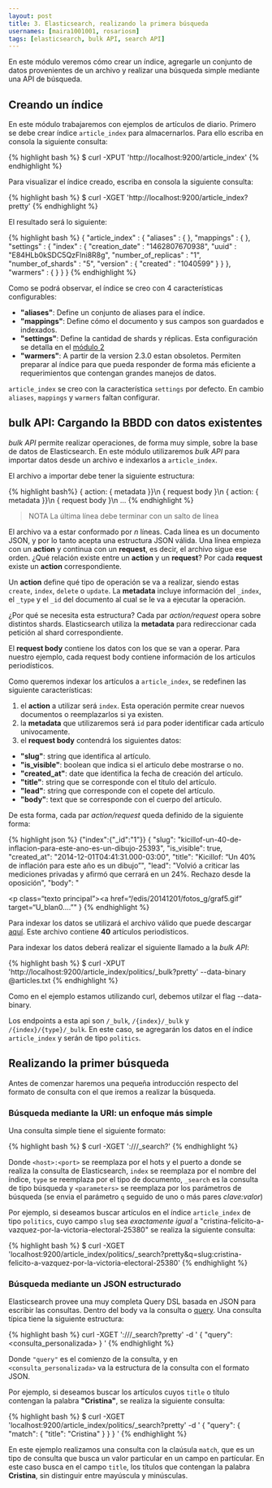 ```yaml
---
layout: post
title: 3. Elasticsearch, realizando la primera búsqueda
usernames: [maira1001001, rosariosm]
tags: [elasticsearch, bulk API, search API]
---
```


En este módulo veremos cómo crear un índice, agregarle un conjunto de datos provenientes de un archivo  <!-- more --> y realizar una búsqueda simple mediante una API de búsqueda.


## Creando un índice

En este módulo trabajaremos con ejemplos de artículos de diario. Primero se debe crear índice  `article_index` para almacernarlos. Para ello escriba en consola la siguiente consulta:

{% highlight bash %}
$ curl -XPUT 'http://localhost:9200/article_index'
{% endhighlight %}

Para visualizar el índice creado, escriba en consola la siguiente consulta:

{% highlight bash %}
$ curl -XGET 'http://localhost:9200/article_index?pretty'
{% endhighlight %}

El resultado será lo siguiente:

{% highlight bash %}
{
  "article_index" : {
    "aliases" : { },
    "mappings" : { },
    "settings" : {
      "index" : {
        "creation_date" : "1462807670938",
        "uuid" : "E84HLb0kSDC5QzFlni8R8g",
        "number_of_replicas" : "1",
        "number_of_shards" : "5",
        "version" : {
          "created" : "1040599"
        }
      }
    },
    "warmers" : { }
  }
}
{% endhighlight %}

Como se podrá observar, el índice se creo con 4 características configurables:

* **"aliases"**: Define un conjunto de aliases para el índice.
* **"mappings"**: Define cómo el documento y sus campos son guardados e indexados.  
* **"settings"**: Define la cantidad de shards y réplicas. Esta configuración se detalla en el [módulo 2](http://www.desarrollo.unlp.edu.ar/elasticsearch/ddbms/2016/04/22/elasticsearch-module_2.html)
* **"warmers"**: A partir de la version 2.3.0 estan obsoletos. Permiten preparar al índice para que pueda responder de forma más eficiente a requerimientos que contengan grandes manejos de datos.  

`article_index` se creo con la característica `settings` por defecto. En cambio `aliases`, `mappings` y `warmers`  faltan configurar.



## bulk API: Cargando la BBDD con datos existentes

*bulk API* permite realizar operaciones, de forma muy simple, sobre la base de datos de Elasticsearch. En este módulo utilizaremos *bulk API* para importar datos desde un archivo e indexarlos a `article_index`.

El archivo a importar debe tener la siguiente estructura:

{% highlight bash%}
{ action: { metadata }}\n
{ request body        }\n
{ action: { metadata }}\n
{ request body        }\n
...
{% endhighlight %}

> NOTA
> La última línea debe terminar con un salto de línea

El archivo va a estar conformado por *n* líneas. Cada línea es un documento JSON, y por lo tanto acepta una estructura JSON válida. Una línea empieza con un **action** y continua con un **request**, es decir, el archivo sigue ese orden. ¿Qué relación existe entre un **action** y un **request**? Por cada **request** existe un **action** correspondiente. 

Un **action** define qué tipo de operación se va a realizar, siendo estas `create`, `index`, `delete` o `update`.
La **metadata** incluye información del `_index`, el `_type` y el `_id` del documento al cual se le va a ejecutar la operación.

¿Por qué se necesita esta estructura?  Cada par *action/request* opera sobre distintos shards. Elasticsearch utiliza la **metadata** para redireccionar cada petición al shard correspondiente.


El **request body** contiene los datos con los que se van a operar. Para nuestro ejemplo, cada request body contiene información de los artículos periodísticos.

Como queremos indexar los artículos a `article_index`, se redefinen las siguiente características:
1. el **action** a utilizar será `index`. Esta operación permite crear nuevos documentos o reemplazarlos si ya existen.
2. la **metadata** que utilizaremos será `id` para poder identificar cada artículo univocamente.
3. el **request body** contendrá los siguientes datos:

- **"slug"**:  string que identifica al artículo.
- **"is_visible"**: boolean que indica si el articulo debe mostrarse o no.
- **"created_at"**: date que identifica la fecha de creación del artículo.
- **"title"**: string que se corresponde con el título del artículo.
- **"lead"**: string que corresponde con el copete del artículo.
- **"body"**: text que se corresponde con el cuerpo del artículo.

De esta forma, cada par *action/request* queda definido de la siguiente forma:

{% highlight json  %}
{"index":{"_id":"1"}}
{
  "slug":  "kicillof-un-40-de-inflacion-para-este-ano-es-un-dibujo-25393",
  "is_visible": true,
  "created_at": "2014-12-01T04:41:31.000-03:00",
  "title": "Kicillof: “Un 40% de inflación para este año es un dibujo”",
  "lead": "Volvió a criticar las mediciones privadas y afirmó que cerrará en un 24%. Rechazo desde la oposición",
  "body": "<div><p class=“texto principal”><a href=“/edis/20141201/fotos_g/graf5.gif” target=“U_blan0....”"
}
{% endhighlight %}

Para indexar los datos se utilizará el archivo válido que puede descargar [aquí](/assets/data/articles.txt). Este archivo  contiene **40** artículos periodísticos.

Para indexar los datos deberá realizar el siguiente llamado a la *bulk API*:

{% highlight bash %}
$ curl -XPUT 'http://localhost:9200/article_index/politics/_bulk?pretty' --data-binary @articles.txt
{% endhighlight %}

Como en el ejemplo estamos utilizando curl, debemos utilzar el flag --data-binary. 


Los endpoints a esta api son `/_bulk`, `/{index}/_bulk` y `/{index}/{type}/_bulk`. En este caso, se agregarán los datos en el índice `article_index` y serán de tipo `politics`.

## Realizando la primer búsqueda

Antes de comenzar haremos una pequeña introducción respecto del formato de consulta con el que iremos a realizar la búsqueda.

### Búsqueda mediante la URI: un enfoque más simple 

Una consulta simple tiene el siguiente formato:

{% highlight bash %}
$ curl -XGET '<host>:<port>/<index>/<type>/_search?<parameters>'
{% endhighlight %}

Donde `<host>:<port>` se reemplaza por el hots y el puerto a donde se realiza la consulta de Elasticsearch, `index` se reemplaza por el nombre del índice, `type` se reemplaza por el tipo de documento, `_search` es la consulta de tipo búsqueda y `<parameters>` se reemplaza por los parámetros de búsqueda (se  envia el parámetro `q` seguido de uno o más pares *clave:valor*)

Por ejemplo, si deseamos buscar artículos en el índice `article_index` de tipo `politics`, cuyo campo `slug` sea  *exactamente igual* a "cristina-felicito-a-vazquez-por-la-victoria-electoral-25380" se realiza la siguiente consulta:

{% highlight bash %}
$ curl -XGET 'localhost:9200/article_index/politics/_search?pretty&q=slug:cristina-felicito-a-vazquez-por-la-victoria-electoral-25380'
{% endhighlight %}



### Búsqueda mediante un JSON estructurado

Elasticsearch provee una muy completa Query DSL basada en JSON para escribir las consultas.
Dentro del body va la consulta o [query](https://www.elastic.co/guide/en/elasticsearch/guide/current/query-dsl-intro.html). Una consulta típica tiene la siguiente estructura: 

{% highlight bash %}
curl -XGET '<host>:<port>/<index>/<type>/_search?pretty' -d '
{
  "query": <consulta_personalizada>
}
'
{% endhighlight %}

Donde `"query"` es el comienzo de la consulta, y en `<consulta_personalizada>` va la estructura de la consulta con el formato JSON.

Por ejemplo, si deseamos buscar los artículos cuyos `title` o título contengan la palabra **"Cristina"**, se realiza la siguiente consulta:

{% highlight bash %}
$ curl -XGET 'localhost:9200/article_index/politics/_search?pretty' -d '
{
  "query": {
    "match": {
      "title": "Cristina"
    }
  }
}
'
{% endhighlight %}

En este ejemplo realizamos una consulta con la claúsula `match`, que es un tipo de consulta que busca un valor particular en un campo en partícular. En este caso busca en el campo `title`, los títulos que contengan la palabra **Cristina**, sin distinguir entre mayúscula y minúsculas.

